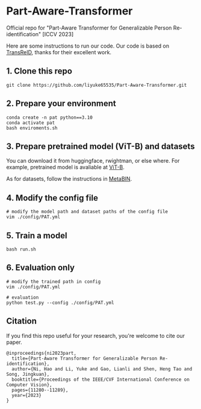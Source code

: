 # Part-Aware-Transformer

Official repo for "Part-Aware Transformer for Generalizable Person Re-identification" [ICCV 2023]

Here are some instructions to run our code.
Our code is based on [TransReID](https://github.com/damo-cv/TransReID), thanks for their excellent work.

## 1. Clone this repo

```
git clone https://github.com/liyuke65535/Part-Aware-Transformer.git
```

## 2. Prepare your environment

```
conda create -n pat python==3.10
conda activate pat
bash enviroments.sh
```

## 3. Prepare pretrained model (ViT-B) and datasets

You can download it from huggingface, rwightman, or else where.
For example, pretrained model is avaliable
at [ViT-B](https://github.com/rwightman/pytorch-image-models/releases/download/v0.1-vitjx/jx_vit_base_p16_224-80ecf9dd.pth).

As for datasets, follow the instructions in [MetaBIN](https://github.com/bismex/MetaBIN#8-datasets).

## 4. Modify the config file

```
# modify the model path and dataset paths of the config file
vim ./config/PAT.yml
```

## 5. Train a model

```
bash run.sh
```

## 6. Evaluation only

```
# modify the trained path in config
vim ./config/PAT.yml

# evaluation
python test.py --config ./config/PAT.yml
```

## Citation

If you find this repo useful for your research, you're welcome to cite our paper.

```
@inproceedings{ni2023part,
  title={Part-Aware Transformer for Generalizable Person Re-identification},
  author={Ni, Hao and Li, Yuke and Gao, Lianli and Shen, Heng Tao and Song, Jingkuan},
  booktitle={Proceedings of the IEEE/CVF International Conference on Computer Vision},
  pages={11280--11289},
  year={2023}
}
```
